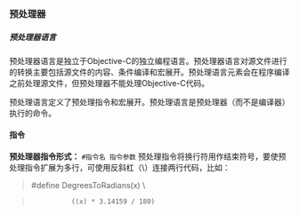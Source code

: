 ### 预处理器

##### 预处理器语言
预处理器语言是独立于Objective-C的独立编程语言。预处理器语言对源文件进行的转换主要包括源文件的内容、条件编译和宏展开。预处理语言元素会在程序编译之前处理源文件，但预处理器不能处理Objective-C代码。

预处理语言定义了预处理指令和宏展开。预处理语言是预处理器（而不是编译器）执行的命令。

#### 指令
**预处理器指令形式：** 
`#指令名 指令参数`
预处理指令将换行符用作结束符号，要使预处理指令扩展为多行，可使用反斜杠（\）连接两行代码，比如：

> \#define DegreesToRadians(x) \ 

>				((x) * 3.14159 / 180)

